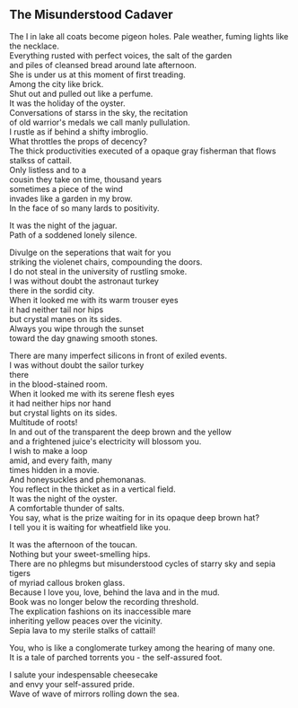 The Misunderstood Cadaver
-------------------------
The I in lake all coats become pigeon holes. Pale weather, fuming lights like the necklace.  
Everything rusted with perfect voices, the salt of the garden  
and piles of cleansed bread around late afternoon.  
She is under us at this moment of first treading.  
Among the city like brick.  
Shut out and pulled out like a perfume.  
It was the holiday of the oyster.  
Conversations of starss in the sky, the recitation  
of old warrior's medals we call manly pullulation.  
I rustle as if behind a shifty imbroglio.  
What throttles the props of decency?  
The thick productivities executed of a opaque gray fisherman that flows stalkss of cattail.  
Only listless and to a  
cousin they take on time, thousand years  
sometimes a piece of the wind  
invades like a garden in my brow.  
In the face of so many lards to positivity.  
  
It was the night of the jaguar.  
Path of a soddened lonely silence.  
  
Divulge on the seperations that wait for you  
striking the violenet chairs, compounding the doors.  
I do not steal in the university of rustling smoke.  
I was without doubt the astronaut turkey  
there in the sordid city.  
When it looked me with its warm trouser eyes  
it had neither tail nor hips  
but crystal manes on its sides.  
Always you wipe through the sunset  
toward the day gnawing smooth stones.  
  
There are many imperfect silicons in front of exiled events.  
I was without doubt the sailor turkey  
there  
in the blood-stained room.  
When it looked me with its serene flesh eyes  
it had neither hips nor hand  
but crystal lights on its sides.  
Multitude of roots!  
In and out of the transparent the deep brown and the yellow  
and a frightened juice's electricity will blossom you.  
I wish to make a loop  
amid, and every faith, many  
times hidden in a movie.  
And honeysuckles and phemonanas.  
You reflect in the thicket as in a vertical field.  
It was the night of the oyster.  
A comfortable thunder of salts.  
You say, what is the prize waiting for in its opaque deep brown hat?  
I tell you it is waiting for wheatfield like you.  
  
It was the afternoon of the toucan.  
Nothing but your sweet-smelling hips.  
There are no phlegms but misunderstood cycles of starry sky and sepia  
tigers  
of myriad callous broken glass.  
Because I love you, love, behind the lava and in the mud.  
Book was no longer below the recording threshold.  
The explication fashions on its inaccessible mare  
inheriting yellow peaces over the vicinity.  
Sepia lava to my sterile stalks of cattail!  
  
You, who is like a conglomerate turkey among the hearing of many one.  
It is a tale of parched torrents you - the self-assured foot.  
  
I salute your indespensable cheesecake  
and envy your self-assured pride.  
Wave of wave of mirrors rolling down the sea.  
